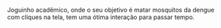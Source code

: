 Joguinho acadêmico, onde o seu objetivo é matar mosquitos da dengue com cliques na tela, tem uma ótima interação para passar tempo.
